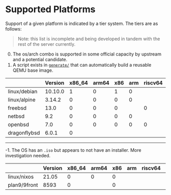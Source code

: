 # Supported Platforms

Support of a given platform is indicated by a tier system. The tiers are as follows:

> Note: this list is incomplete and being developed in tandem with the rest of the server currently.

0. The os/arch combo is supported in some official capacity by upstream and a potential candidate.
1. A script exists in [`generate/`](../generate) that can automatically build a reusable QEMU base image.

|              | Version | x86_64 | arm64 | x86 | arm | riscv64 | ppc64el | mips64el | sparcv9 | s390x |
|--------------|---------|--------|-------|-----|-----|---------|---------|----------|---------|-------|
| linux/debian | 10.10.0 | 1      | 0     | 1   | 0   |         | 0       | 0        |         | 0     |
| linux/alpine | 3.14.2  | 0      | 0     | 0   | 0   |         | 0       |          |         | 0     |
| freebsd      | 13.0    | 0      | 0     | 0   |     | 0       | 0       |          |         |       |
| netbsd       | 9.2     | 0      | 0     | 0   | 0   |         |         | 0        | 0       |       |
| openbsd      | 7.0     | 0      | 0     | 0   | 0   | 0       |         |          | 0       |       |
| dragonflybsd | 6.0.1   | 0      |       |     |     |         |         |          |         |       |

---

-1. The OS has an `.iso` but appears to not have an installer. More investigation needed.

|              | Version | x86_64 | arm64 | x86 | arm | riscv64 | ppc64el | mips64el | sparcv9 | s390x |
|--------------|---------|--------|-------|-----|-----|---------|---------|----------|---------|-------|
| linux/nixos  | 21.05   | 0      | 0     | 0   |     |         |         |          |         |       |
| plan9/9front | 8593    | 0      |       | 0   |     |         |         |          |         |       |

<!--
| windows      |         | 0      | 0     | 0   | 0   |
| macos        |         | 0      | 0     |
| solaris   `^`|         |
| illumos   `^`|         |
| haiku     `^`|         |
| fuscia    `^`|         |
| serenity  `^`|         |
| essence   `^`|         |
| android   `^`|         |
-->


<!-- https://docs.drone.io/pipeline/exec/syntax/platform/#supported-platforms -->
<!-- https://man.sr.ht/builds.sr.ht/compatibility.md -->
<!-- https://docs.github.com/en/actions/learn-github-actions/workflow-syntax-for-github-actions#github-hosted-runners -->
<!-- https://docs.gitlab.com/runner/install/ -->
